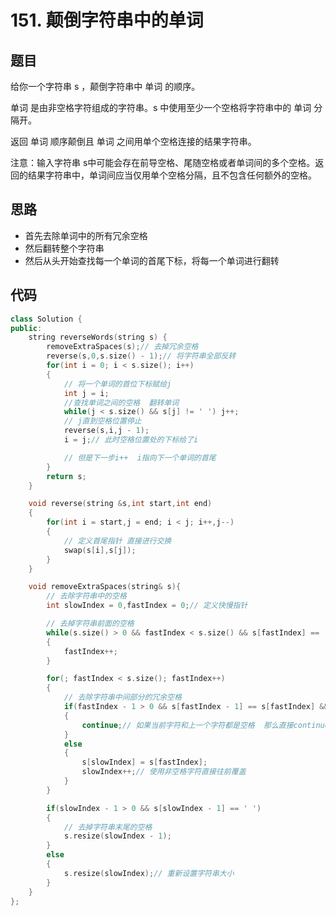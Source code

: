 # 151. 颠倒字符串中的单词

## 题目
给你一个字符串 s ，颠倒字符串中 单词 的顺序。

单词 是由非空格字符组成的字符串。s 中使用至少一个空格将字符串中的 单词 分隔开。

返回 单词 顺序颠倒且 单词 之间用单个空格连接的结果字符串。

注意：输入字符串 s中可能会存在前导空格、尾随空格或者单词间的多个空格。返回的结果字符串中，单词间应当仅用单个空格分隔，且不包含任何额外的空格。

## 思路

* 首先去除单词中的所有冗余空格
* 然后翻转整个字符串
* 然后从头开始查找每一个单词的首尾下标，将每一个单词进行翻转

## 代码

```cpp
class Solution {
public:
    string reverseWords(string s) {
        removeExtraSpaces(s);// 去掉冗余空格
        reverse(s,0,s.size() - 1);// 将字符串全部反转
        for(int i = 0; i < s.size(); i++)
        {
            // 将一个单词的首位下标赋给j
            int j = i;
            //查找单词之间的空格  翻转单词
            while(j < s.size() && s[j] != ' ') j++;
            // j直到空格位置停止
            reverse(s,i,j - 1);
            i = j;// 此时空格位置处的下标给了i

            // 但是下一步i++  i指向下一个单词的首尾
        }
        return s;
    }

    void reverse(string &s,int start,int end)
    {
        for(int i = start,j = end; i < j; i++,j--)
        {
            // 定义首尾指针 直接进行交换
            swap(s[i],s[j]);
        }
    }

    void removeExtraSpaces(string& s){
        // 去除字符串中的空格
        int slowIndex = 0,fastIndex = 0;// 定义快慢指针

        // 去掉字符串前面的空格
        while(s.size() > 0 && fastIndex < s.size() && s[fastIndex] == ' ')
        {
            fastIndex++;
        }

        for(; fastIndex < s.size(); fastIndex++)
        {
            // 去除字符串中间部分的冗余空格
            if(fastIndex - 1 > 0 && s[fastIndex - 1] == s[fastIndex] && s[fastIndex] == ' ')
            {
                continue;// 如果当前字符和上一个字符都是空格  那么直接continue
            }
            else
            {
                s[slowIndex] = s[fastIndex];
                slowIndex++;// 使用非空格字符直接往前覆盖
            }
        }

        if(slowIndex - 1 > 0 && s[slowIndex - 1] == ' ')
        {
            // 去掉字符串末尾的空格
            s.resize(slowIndex - 1);
        }
        else
        {
            s.resize(slowIndex);// 重新设置字符串大小
        }
    }
};
```

